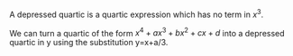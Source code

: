 A depressed quartic is a quartic expression which has no term in
$x^{3}.$

We can turn a quartic of the form $x^{4}+ax^{3}+bx^{2}+cx+d$ into a
depressed quartic in y using the substitution y=x+a/3.
